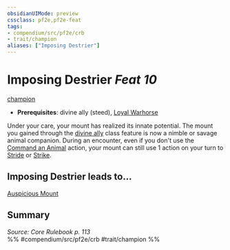 ```yaml
---
obsidianUIMode: preview
cssclass: pf2e,pf2e-feat
tags:
- compendium/src/pf2e/crb
- trait/champion
aliases: ["Imposing Destrier"]
---
```

# Imposing Destrier  *Feat 10*  
[champion](/rules/traits/champion.md)  

- **Prerequisites**: divine ally (steed), [Loyal Warhorse](/compendium/feats/loyal-warhorse.md)

Under your care, your mount has realized its innate potential. The mount you gained through the [divine ally](/compendium/feats/divine-ally.md) class feature is now a nimble or savage animal companion. During an encounter, even if you don't use the [Command an Animal](/rules/actions/command-an-animal.md) action, your mount can still use 1 action on your turn to [Stride](/rules/actions/stride.md) or [Strike](/rules/actions/strike.md).

## Imposing Destrier leads to...

[Auspicious Mount](/compendium/feats/auspicious-mount.md)

## Summary

*Source: Core Rulebook p. 113*  
%% #compendium/src/pf2e/crb #trait/champion %%